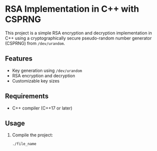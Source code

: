 # RSA Implementation in C++ with CSPRNG

This project is a simple RSA encryption and decryption implementation in C++ using a cryptographically secure pseudo-random number generator (CSPRNG) from `/dev/urandom`.  

## Features  
- Key generation using `/dev/urandom`  
- RSA encryption and decryption  
- Customizable key sizes  

## Requirements  
- C++ compiler (C++17 or later)  

## Usage  
1. Compile the project:  
   ```sh
   ./file_name
